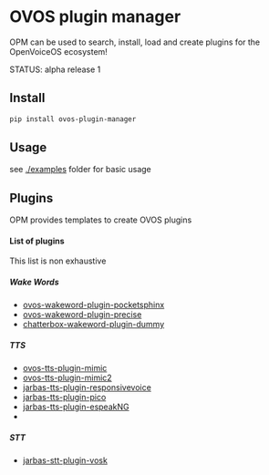 # OVOS plugin manager

OPM can be used to search, install, load and create plugins for the OpenVoiceOS ecosystem!

STATUS: alpha release 1

## Install

```bash
pip install ovos-plugin-manager
```

## Usage

see [./examples](examples) folder for basic usage


## Plugins

OPM provides templates to create OVOS plugins

#### List of plugins

This list is non exhaustive 

##### Wake Words
- [ovos-wakeword-plugin-pocketsphinx](https://github.com/OpenVoiceOS/ovos-wakeword-plugin-pocketsphinx)
- [ovos-wakeword-plugin-precise](https://github.com/OpenVoiceOS/ovos-wake-word-plugin-precise)
- [chatterbox-wakeword-plugin-dummy](https://github.com/HelloChatterbox/dummy_wakeword_plugin)

##### TTS
- [ovos-tts-plugin-mimic](https://github.com/OpenVoiceOS/ovos-tts-plugin-mimic)
- [ovos-tts-plugin-mimic2](https://github.com/OpenVoiceOS/ovos-tts-plugin-mimic2)
- [jarbas-tts-plugin-responsivevoice](https://github.com/JarbasLingua/jarbas-tts-plugin-responsivevoice)
- [jarbas-tts-plugin-pico](https://github.com/JarbasLingua/pico-tts-plugin)
- [jarbas-tts-plugin-espeakNG](https://github.com/JarbasLingua/espeakNG-tts-plugin)
- 
##### STT
- [jarbas-stt-plugin-vosk](https://github.com/JarbasLingua/jarbas-stt-plugin-vosk)
